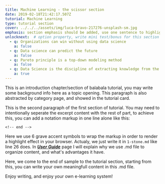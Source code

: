 ```yaml
---
title: Machine Learning - the scissor section
date: 2019-02-18T21:42:17.507Z
tutorial: Machine Learning
type: tutorial section
cover: ../../../assets/img/luca-bravo-217276-unsplash-sm.jpg
emphasis: section emphasis should be added, use one sentence to highlight the point!
unlocknext:  # option property, write mini test/bonus for this section
  - q: Organizations can win without using data science
    a: false
  - q: Data science can predict the future
    a: false
  - q: Pareto principle is a top-down modeling method
    a: false
  - q: Data Science is the discipline of extracting knowledge from the data landscape
    a: true
---
```


This is an introduction chapter/section of balabala tutorial, you may write some background info here as a topic opening. This paragraph is also abstracted by category page, and showed in the tutorial card. 

<!-- end -->

This is the second paragraph of the first section of tutorial. You may need to intentionally seperate the excerpt content with the rest of part, to achieve this, you can add a notation markup in one line alone like this:

```
<!-- end -->
```

Here we use 6 grave accent symbols to wrap the markup in order to render a highlight effect in your browser. Actualy, we just write it in `1-stone.md` like line 26 does. In ***[User Guide](/userguide/)*** page I will explain why we use .md file to organize content, and what's advantages it have.

Here, we come to the end of sample to the tutorial section, starting from this, you can write your own meaningfull content in this .md file.

Enjoy writing, and enjoy your own e-learning system!
